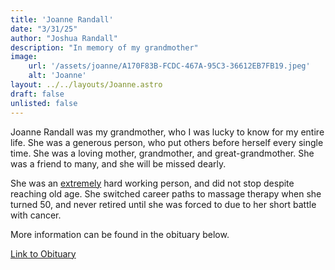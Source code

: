 ```yaml
---
title: 'Joanne Randall'
date: "3/31/25"
author: "Joshua Randall"
description: "In memory of my grandmother"
image:
    url: '/assets/joanne/A170F83B-FCDC-467A-95C3-36612EB7FB19.jpeg'
    alt: 'Joanne'
layout: ../../layouts/Joanne.astro
draft: false
unlisted: false
---
```

Joanne Randall was my grandmother, who I was lucky to know for my entire life. She was a generous person, who put others before herself every single time. She was a loving mother, grandmother, and great-grandmother. She was a friend to many, and she will be missed dearly.

She was an <u>extremely</u> hard working person, and did not stop despite reaching old age. She switched career paths to massage therapy when she turned 50, and never retired until she was forced to due to her short battle with cancer.

More information can be found in the obituary below.

<a class=button href="https://www.mitchellfuneral.com/obituaries/joanne-randall">Link to Obituary</a>